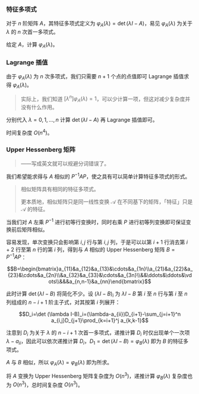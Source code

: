 ### 特征多项式

对于 $n$ 阶矩阵 $A$，其特征多项式定义为 $\varphi_A(\lambda)=\det(\lambda I-A)$，易见 $\varphi_A(\lambda)$ 为关于 $\lambda$ 的 $n$ 次首一多项式。

给定 $A$，计算 $\varphi_A(\lambda)$。



### Lagrange 插值

由于 $\varphi_A(\lambda)$ 为 $n$ 次多项式，我们只需要 $n+1$ 个点的点值即可 Lagrange 插值求得 $\varphi_A(\lambda)$。

> 实际上，我们知道 $[\lambda^n]\varphi_A(\lambda)=1$，可以少计算一项，但这对减少复杂度并没有什么作用。

分别代入 $\lambda=0, 1,\dots, n$ 计算 $\det(\lambda I-A)$ 再 Lagrange 插值即可。

时间复杂度 $O(n^4)$。



### Upper Hessenberg 矩阵

> ——写成英文就可以规避分词错误了。

我们希望能求得与 $A$ 相似的 $P^{-1}AP$，使之具有可以简单计算特征多项式的形式。

> 相似矩阵具有相同的特征多项式。
>
> 更本质地，相似矩阵只是同一线性变换 $\mathscr{A}$ 在不同基下的矩阵，「特征」只是 $\mathscr{A}$ 的特征。

当我们对 $A$ 左乘 $P^{-1}$ 进行初等行变换时，同时右乘 $P$ 进行初等列变换即可保证变换前后矩阵相似。

容易发现，单次变换只会影响第 $i,j$ 行与第 $i,j$ 列，于是可以以第 $i+1$ 行消去第 $i+2$ 行至第 $n$ 行的第 $i$ 列，得到与 $A$ 相似的 Upper Hessenberg 矩阵 $B=P^{-1}AP$：

$$B=\begin{bmatrix}a_{11}&a_{12}&a_{13}&\cdots&a_{1n}\\a_{21}&a_{22}&a_{23}&\cdots&a_{2n}\\&a_{32}&a_{33}&\cdots&a_{3n}\\&&\ddots&\ddots&\vdots\\&&&a_{n,n-1}&a_{nn}\end{bmatrix}$$

此时计算 $\det(\lambda I-B)$ 将简化不少。设 $(\lambda I-B)_i$ 为 $\lambda I-B$ 第 $i$ 至 $n$ 行与第 $i$ 至 $n$ 列组成的 $n-i+1$ 阶主子式，对其按第 $i$ 列展开：

$$D_i=\det (\lambda I-B)_i=(\lambda-a_{ii})D_{i+1}-\sum_{j=i+1}^n a_{i,j}D_{j+1}\prod_{k=i+1}^j a_{k,k-1}$$

注意到 $D_i$ 为关于 $\lambda$ 的 $n-i+1$ 次首一多项式，递推计算 $D_i$ 时仅出现单个一次项 $\lambda-a_{ii}$，因此可以依次递推计算 $D_i$，$D_1=\det(\lambda I-B)=\varphi_B(\lambda)$ 即为 $B$ 的特征多项式。

$A$ 与 $B$ 相似，所以 $\varphi_A(\lambda)=\varphi_B(\lambda)$ 即为所求。

将 $A$ 变换为 Upper Hessenberg 矩阵复杂度为 $O(n^3)$，递推计算 $\varphi_B(\lambda)$ 复杂度也为 $O(n^3)$，总时间复杂度 $O(n^3)$。
